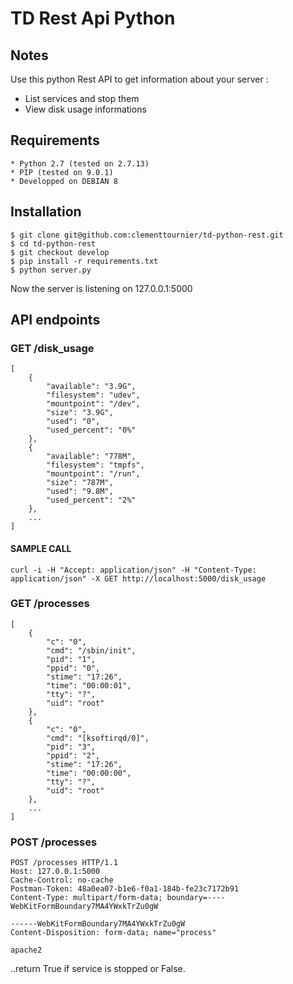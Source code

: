 # TD Rest Api Python

## Notes
Use this python Rest API to get information about your server :
- List services and stop them
- View disk usage informations

## Requirements
    * Python 2.7 (tested on 2.7.13)
    * PIP (tested on 9.0.1)
    * Developped on DEBIAN 8

## Installation
    
    $ git clone git@github.com:clementtournier/td-python-rest.git
    $ cd td-python-rest
    $ git checkout develop
    $ pip install -r requirements.txt
    $ python server.py
    
Now the server is listening on 127.0.0.1:5000
    
## API endpoints

### GET /disk_usage
```
[
    {
        "available": "3.9G", 
        "filesystem": "udev", 
        "mountpoint": "/dev", 
        "size": "3.9G", 
        "used": "0", 
        "used_percent": "0%"
    }, 
    {
        "available": "778M", 
        "filesystem": "tmpfs", 
        "mountpoint": "/run", 
        "size": "787M", 
        "used": "9.8M", 
        "used_percent": "2%"
    }, 
    ...
]
```
#### SAMPLE CALL
````
curl -i -H "Accept: application/json" -H "Content-Type: application/json" -X GET http://localhost:5000/disk_usage
````
### GET /processes
```
[
    {
        "c": "0", 
        "cmd": "/sbin/init", 
        "pid": "1", 
        "ppid": "0", 
        "stime": "17:26", 
        "time": "00:00:01", 
        "tty": "?", 
        "uid": "root"
    },
    {
        "c": "0", 
        "cmd": "[ksoftirqd/0]", 
        "pid": "3", 
        "ppid": "2", 
        "stime": "17:26", 
        "time": "00:00:00", 
        "tty": "?", 
        "uid": "root"
    },
    ...
]
```

### POST /processes
```
POST /processes HTTP/1.1
Host: 127.0.0.1:5000
Cache-Control: no-cache
Postman-Token: 48a0ea07-b1e6-f0a1-184b-fe23c7172b91
Content-Type: multipart/form-data; boundary=----WebKitFormBoundary7MA4YWxkTrZu0gW

------WebKitFormBoundary7MA4YWxkTrZu0gW
Content-Disposition: form-data; name="process"

apache2
```

..return True if service is stopped or False.
